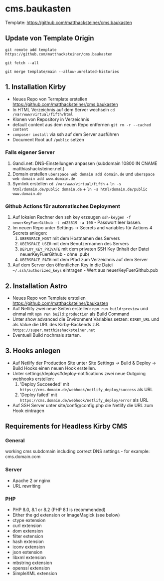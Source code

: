 # cms.baukasten

Template: https://github.com/matthacksteiner/cms.baukasten

## Update von Template Origin

`git remote add template https://github.com/matthacksteiner/cms.baukasten`

`git fetch --all`

`git merge template/main --allow-unrelated-histories`

## 1. Installation Kirby

- Neues Repo von Termplate erstellen https://github.com/matthacksteiner/cms.baukasten
- In HTML Verzeichnis auf dem Server wechseln `cd /var/www/virtual/fifth/html`
- Klonen von Repository in Verzeichnis
- default content aus dem neuen Repo entfernen `git rm -r --cached content`
- `composer install` via ssh auf dem Server ausführen
- Document Root auf `/public` setzen

### Falls eigener Server

1. Gandi.net: DNS-Einstellungen anpassen (subdomain 10800 IN CNAME matthiashacksteiner.net.)
2. Domain erstellen `uberspace web domain add domain.de` und `uberspace web domain add www.domain.de`
3. Symlink erstellen `cd /var/www/virtual/fifth` + `ln -s html/domain.de/public domain.de` + `ln -s html/domain.de/public www.domain.de`

### Github Actions für automatisches Deployment

1. Auf lokalen Rechner den ssh key erzeugen `ssh-keygen -f neuerKeyFuerGithub -t ed25519 -a 100` - Passwort leer lassen.
2. Im neuen Repo unter Settings -> Secrets and variables für Actions 4 Secrets anlegen:
   1. `UBERSPACE_HOST` mit dem Hostnamen des Servers
   2. `UBERSPACE_USER` mit dem Benutzernamen des Servers
   3. `DEPLOY_KEY_PRIVATE` mit dem privaten SSH Key (Inhalt der Datei neuerKeyFuerGithub - ohne .pub)
   4. `UBERSPACE_PATH` mit dem Pfad zum Verzeichnis auf dem Server
3. Auf dem Server den öffentlichen Key in die Datei `~/.ssh/authorized_keys` eintragen - Wert aus neuerKeyFuerGithub.pub

## 2. Installation Astro

- Neues Repo von Template erstellen https://github.com/matthacksteiner/baukasten
- Auf Netlify zwei neue Seiten erstellen: `npm run build:preview` und einmal mit `npm run build:production` als Build Command
- Unter show advanced die Environment Variables setzen: `KIRBY_URL` und als Value die URL des Kirby-Backends z.B. `https://super.matthiashacksteiner.net`
- Eventuell Build nochmals starten.

## 3. Hooks anlegen

- Auf Netlify der Production Site unter Site Settings -> Build & Deploy -> Build Hooks einen neuen Hook erstellen.
- Unter settings/deploys#deploy-notifications zwei neue Outgoing webhooks erstellen:
  1. 'Deploy Succeeded' mit `https://cms.domain.de/webhook/netlify_deploy/success` als URL
  2. 'Deploy failed' mit `https://cms.domain.de/webhook/netlify_deploy/error` als URL
- Auf SSH Server unter site/config/config.php die Netlify die URL zum Hook eintragen

## Requirements for Headless Kirby CMS

### General

working cms subdomain including correct DNS settings - for example: cms.domain.com

### Server

- Apache 2 or nginx
- URL rewriting

### PHP

- PHP 8.0, 8.1 or 8.2 (PHP 8.1 is recommended)
- Either the gd extension or ImageMagick (see below)
- ctype extension
- curl extension
- dom extension
- filter extension
- hash extension
- iconv extension
- json extension
- libxml extension
- mbstring extension
- openssl extension
- SimpleXML extension
